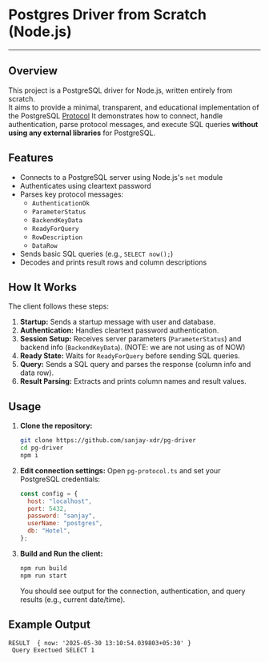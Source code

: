 # Postgres Driver from Scratch (Node.js)

---

## Overview

This project is a PostgreSQL driver for Node.js, written entirely from scratch.  
It aims to provide a minimal, transparent, and educational implementation of the PostgreSQL [Protocol](https://www.postgresql.org/docs/current/protocol.html)
It demonstrates how to connect, handle authentication, parse protocol messages, and execute SQL queries **without using any external libraries** for PostgreSQL.

## Features

- Connects to a PostgreSQL server using Node.js's `net` module
- Authenticates using cleartext password
- Parses key protocol messages:
  - `AuthenticationOk`
  - `ParameterStatus`
  - `BackendKeyData`
  - `ReadyForQuery`
  - `RowDescription`
  - `DataRow`
- Sends basic SQL queries (e.g., `SELECT now();`)
- Decodes and prints result rows and column descriptions

## How It Works

The client follows these steps:

1. **Startup:** Sends a startup message with user and database.
2. **Authentication:** Handles cleartext password authentication.
3. **Session Setup:** Receives server parameters (`ParameterStatus`) and backend info (`BackendKeyData`). (NOTE: we are not using as of NOW)
4. **Ready State:** Waits for `ReadyForQuery` before sending SQL queries.
5. **Query:** Sends a SQL query and parses the response (column info and data row).
6. **Result Parsing:** Extracts and prints column names and result values.

## Usage

1. **Clone the repository:**

   ```sh
   git clone https://github.com/sanjay-xdr/pg-driver
   cd pg-driver
   npm i
   ```

2. **Edit connection settings:**
   Open `pg-protocol.ts` and set your PostgreSQL credentials:

   ```js
   const config = {
     host: "localhost",
     port: 5432,
     password: "sanjay",
     userName: "postgres",
     db: "Hotel",
   };
   ```

3. **Build and Run the client:**
   ```sh
   npm run build
   npm run start
   ```
   You should see output for the connection, authentication, and query results (e.g., current date/time).

## Example Output

```
RESULT  { now: '2025-05-30 13:10:54.039803+05:30' }
 Query Exectued SELECT 1
```
